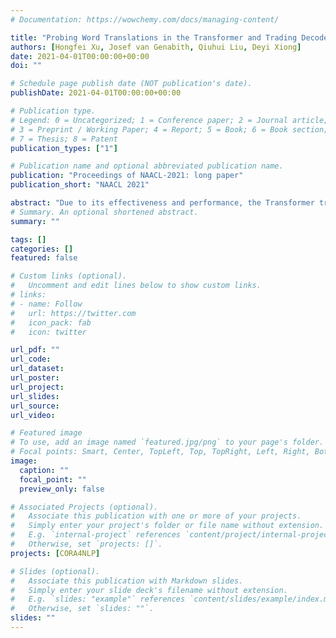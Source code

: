 ```yaml
---
# Documentation: https://wowchemy.com/docs/managing-content/

title: "Probing Word Translations in the Transformer and Trading Decoder for Encoder Layers"
authors: [Hongfei Xu, Josef van Genabith, Qiuhui Liu, Deyi Xiong]
date: 2021-04-01T00:00:00+00:00
doi: ""

# Schedule page publish date (NOT publication's date).
publishDate: 2021-04-01T00:00:00+00:00

# Publication type.
# Legend: 0 = Uncategorized; 1 = Conference paper; 2 = Journal article;
# 3 = Preprint / Working Paper; 4 = Report; 5 = Book; 6 = Book section;
# 7 = Thesis; 8 = Patent
publication_types: ["1"]

# Publication name and optional abbreviated publication name.
publication: "Proceedings of NAACL-2021: long paper"
publication_short: "NAACL 2021"

abstract: "Due to its effectiveness and performance, the Transformer translation model has attracted wide attention, most recently in terms of probing-based approaches. Previous work focuses on using or probing source linguistic features in the encoder. To date, the way word translation evolves in Transformer layers has not yet been investigated. Naively, one might assume that encoder layers capture source information while decoder layers translate. In this work, we show that this is not quite the case: translation already happens progressively in encoder layers and even in the input embeddings. More surprisingly, we find that some of the lower decoder layers do not actually do that much decoding. We show all of this in terms of a probing approach where we project representations of the layer analyzed to the final trained and frozen classifier level of the Transformer decoder to measure word translation accuracy. Our findings motivate and explain a Transformer configuration change: if translation already happens in the encoder layers, perhaps we can increase the number of encoder layers, while decreasing the number of decoder layers, boosting decoding speed, without loss in translation quality? Our experiments show that this is indeed the case: we can increase speed by up to a factor 2.3 with small gains in translation quality, while an 18-4 deep encoder configuration boosts translation quality by +1.42 BLEU (En-De) at a speed-up of 1.4."
# Summary. An optional shortened abstract.
summary: ""

tags: []
categories: []
featured: false

# Custom links (optional).
#   Uncomment and edit lines below to show custom links.
# links:
# - name: Follow
#   url: https://twitter.com
#   icon_pack: fab
#   icon: twitter

url_pdf: ""
url_code:
url_dataset:
url_poster:
url_project:
url_slides:
url_source:
url_video:

# Featured image
# To use, add an image named `featured.jpg/png` to your page's folder. 
# Focal points: Smart, Center, TopLeft, Top, TopRight, Left, Right, BottomLeft, Bottom, BottomRight.
image:
  caption: ""
  focal_point: ""
  preview_only: false

# Associated Projects (optional).
#   Associate this publication with one or more of your projects.
#   Simply enter your project's folder or file name without extension.
#   E.g. `internal-project` references `content/project/internal-project/index.md`.
#   Otherwise, set `projects: []`.
projects: [CORA4NLP]

# Slides (optional).
#   Associate this publication with Markdown slides.
#   Simply enter your slide deck's filename without extension.
#   E.g. `slides: "example"` references `content/slides/example/index.md`.
#   Otherwise, set `slides: ""`.
slides: ""
---
```

